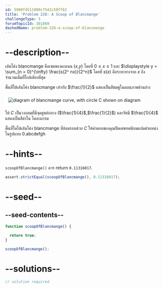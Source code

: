 ```yaml
---
id: 5900f4511000cf542c50ff62
title: 'Problem 226: A Scoop of Blancmange'
challengeType: 5
forumTopicId: 301869
dashedName: problem-226-a-scoop-of-blancmange
---
```


# --description--

เส้นโค้ง blancmange คือเซตของคะแนน ($x$,$y$) โดยที่ $0 ≤ x ≤ 1$ และ $\displaystyle y = \sum_{n = 0}^{\infty} \frac{s(2^ nx)}{2^n}$ โดยที่ $s(x)$ คือระยะทางจาก $x$ ถึงจำนวนเต็มที่ใกล้เคียงที่สุด

พื้นที่ใต้เส้นโค้ง blancmange เท่ากับ $\frac{1}{2}$ แสดงเป็นสีชมพูในแผนภาพด้านล่าง

<img class="img-responsive center-block" alt="diagram of blancmange curve, with circle C shown on diagram" src="https://cdn.freecodecamp.org/curriculum/project-euler/a-scoop-of-blancmange.gif" style="background-color: white; padding: 10px;">

ให้ $C$ เป็นวงกลมที่มีจุดศูนย์กลาง ($\frac{1}{4}$,$\frac{1}{2}$) และรัศมี $\frac{1}{4}$ แสดงเป็นสีดำใน ไดอะแกรม

พื้นที่ใดใต้เส้นโค้ง blancmange ที่ล้อมรอบด้วย $C$ ให้คำตอบของคุณปัดเศษทศนิยมแปดตำแหน่งในรูปแบบ 0.abcdefgh

# --hints--

`scoopOfBlancmange()` ควร return `0.11316017`.

```js
assert.strictEqual(scoopOfBlancmange(), 0.11316017);
```

# --seed--

## --seed-contents--

```js
function scoopOfBlancmange() {

  return true;
}

scoopOfBlancmange();
```

# --solutions--

```js
// solution required
```
